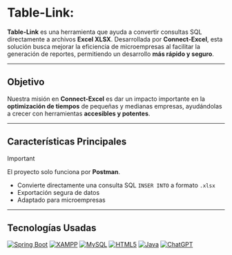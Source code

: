 # Table-Link: 
**Table-Link** es una herramienta que ayuda a convertir consultas SQL directamente a archivos **Excel XLSX**. Desarrollada por **Connect-Excel**, esta solución busca mejorar la eficiencia de microempresas al facilitar la generación de reportes, permitiendo un desarrollo **más rápido y seguro**.

---

## Objetivo

Nuestra misión en **Connect-Excel** es dar un impacto importante en la **optimización de tiempos** de pequeñas y medianas empresas, ayudándolas a crecer con herramientas **accesibles y potentes**.

---

## Características Principales

> [!IMPORTANT]
> El proyecto solo funciona por **Postman**.

- Convierte directamente una consulta SQL `INSER INTO` a formato `.xlsx`
- Exportación segura de datos
- Adaptado para microempresas

---

## Tecnologías Usadas

[![Spring Boot](https://img.shields.io/badge/Spring_Boot-6DB33F?style=flat-badge&logo=springboot&logoColor=white)](#)
[![XAMPP](https://img.shields.io/badge/XAMPP-FB7A24?style=flat-badge&logo=xampp&logoColor=white)](#)
[![MySQL](https://img.shields.io/badge/MySQL-4479A1?style=flat-badge&logo=mysql&logoColor=white)](#)
[![HTML5](https://img.shields.io/badge/HTML5-E34F26?style=flat-badge&logo=html5&logoColor=white)](#)
[![Java](https://img.shields.io/badge/Java-ED8B00?style=flat&logo=openjdk&logoColor=white)](#)
[![ChatGPT](https://img.shields.io/badge/ChatGPT-74aa9c?logo=openai&logoColor=white)](#)



